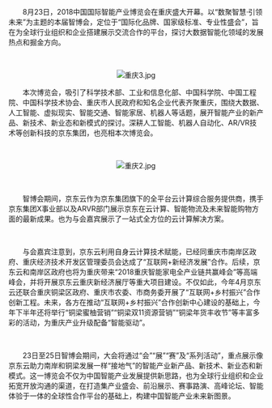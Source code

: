 <p style="text-indent: 2em;">8月23日，2018中国国际智能产业博览会在重庆盛大开幕。以“数聚智慧·引领未来”为主题的本届智博会，定位于“国际化品牌、国家级标准、专业性盛会”，旨在为全球行业组织和企业搭建展示交流合作的平台，探讨大数据智能化领域的发展热点和掘金方向。</p><p style="text-indent: 2em;"><br/></p><p style="text-indent: 0em; text-align: center;"><img src="//img1.jcloudcs.com/cms/5dd9a7a0-29ff-46e0-bf50-f0b0a0de49fb20180823184132.jpg" title="" alt="重庆3.jpg"/><br/></p><p style="text-indent: 0em;"></p><p style="text-indent: 2em;">本次博览会，吸引了科学技术部、工业和信息化部、中国科学院、中国工程院、中国科学技术协会、重庆市人民政府和知名企业代表齐聚重庆，围绕大数据、人工智能、虚拟现实、智能交通、智能家居、机器人等话题，展开智能产业的新产品、新技术、新业态和新模式的探讨。深耕人工智能、机器人自动化、AR/VR技术等创新科技的京东集团，也亮相本次博览会。</p><p style="text-indent: 2em;"><br/></p><p style="text-indent: 0em; text-align: center;"><img src="//img1.jcloudcs.com/cms/b9061603-54f2-4ed6-afc4-79b7f4c28da720180823184216.jpg" title="" alt="重庆2.jpg"/></p><p style="text-indent: 0em; text-align: center;"><br/></p><p style="text-indent: 2em;">智博会期间，京东云作为京东集团旗下的全平台云计算综合服务提供商，携手京东集团X事业部以及ARVR部门展示京东在云计算、智能物流及未来智能购物方面的最新成果。也为与会嘉宾展示了一站式全方位的云计算解决方案。</p><p style="text-indent: 2em;"><br/></p><p style="text-indent: 2em;">与会嘉宾注意到，京东云利用自身云计算技术赋能，已经同重庆市南岸区政府、重庆经济技术开发区管理委员会达成了“互联网+新经济发展”合作。后续，京东云和南岸区政府也将为重庆带来“2018重庆智能家电全产业链共赢峰会”等高端峰会，并将开展京东云重庆新经济展厅等重大项目建设。不仅如此，今年4月京东云还联合重庆铜梁区政府、重庆市农委、市商务委开展了“互联网+乡村振兴”合作创新工程。未来，各方在推动“互联网+乡村振兴”合作创新中心建设的基础上，今年下半年还将举行“铜梁蜜柚营销”“铜梁双11资源营销”“铜梁年货丰收节”等丰富多彩的活动，为重庆产业升级配备“智能驱动”。</p><p style="text-indent: 2em;"><br/></p><p style="text-indent: 2em;">23日至25日智博会期间，大会将通过“会”“展”“赛”及“系列活动”，重点展示像京东云助力南岸和铜梁发展一样“接地气”的智能产业新产品、新技术、新业态和新模式。这一博览会不仅为中国智能产业发展提供新思路，也为全球行业组织和企业拓宽开放沟通的渠道，在打造集产业盛会、前沿展示、赛事路演、高峰论坛、智能体验于一体的全球性合作平台的基础上，构建中国智能产业未来新图景。<br/></p>
